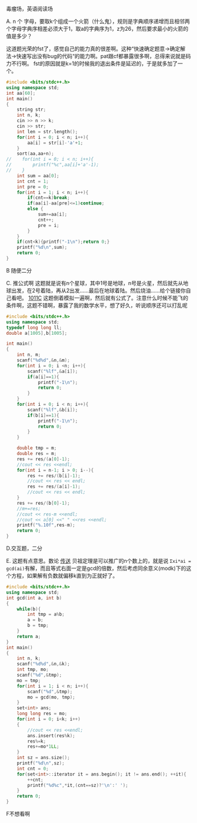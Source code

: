 毒瘤场，英语阅读场

A. n 个 字母，要取k个组成一个火箭（什么鬼），规则是字典顺序递增而且相邻两个字母字典序相差必须大于1，取a的字典序为1，z为26，然后要求最小的火箭的值是多少？

这道题光荣的fst了，感觉自己的能力真的很差啊。这种“快速确定题意->确定解法->快速写出没有bug的代码“的能力啊。pat跟cf都暴露很多啊，总得来说就是码力不行啊。
fst的原因就是k=1的时候我的退出条件是延迟的，于是就多加了一个。

``` cpp
#include <bits/stdc++.h>
using namespace std;
int aa[60];
int main()
{
    string str;
    int n, k;
    cin >> n >> k;
    cin >> str;
    int len = str.length();
    for(int i = 0; i < n; i++){
        aa[i] = str[i]-'a'+1;
    }
    sort(aa,aa+n);
//    for(int i = 0; i < n; i++){
//        printf("%c",aa[i]+'a'-1);
//    }
    int sum = aa[0];
    int cnt = 1;
    int pre = 0;
    for(int i = 1; i < n; i++){
        if(cnt==k)break;
        if(aa[i]-aa[pre]<=1)continue;
        else {
            sum+=aa[i];
            cnt++;
            pre = i;
        }
    }
    if(cnt<k){printf("-1\n");return 0;}
    printf("%d\n",sum);
    return 0;
}

```
B 随便二分

C. 推公式啊
这题就是说有n个星球，其中1号是地球，n号是火星，然后就先从地球出发，在2号着陆，再从2出发……最后在地球着陆。然后烧油……给个链接你自己看吧。
[1011C][1]
这题倒着模拟一遍啊，然后就有公式了。注意什么时候不能飞的条件啊，这题不错啊，暴露了我的数学水平，想了好久，听说顺序还可以打乱呢

``` cpp
#include <bits/stdc++.h>
using namespace std;
typedef long long ll;
double a[1005],b[1005];

int main()
{
    int n, m;
    scanf("%d%d",&n,&m);
    for(int i = 0; i <n; i++){
        scanf("%lf",&a[i]);
        if(a[i]==1){
            printf("-1\n");
            return 0;
        }
    }
    for(int i = 0; i < n; i++){
        scanf("%lf",&b[i]);
        if(b[i]==1){
            printf("-1\n");
            return 0;
        }
    }

    double tmp = m;
    double res = m;
    res += res/(a[0]-1);
    //cout << res <<endl;
    for(int i = n-1; i > 0; i--){
        res += res/(b[i]-1);
        //cout << res << endl;
        res += res/(a[i]-1);
        //cout << res << endl;
    }
    res += res/(b[0]-1);
    //m+=res;
    //cout << res-m <<endl;
    //cout << a[0] <<" " <<res <<endl;
    printf("%.10f",res-m);
    return 0;
}
```

D.交互题，二分

E. 这题有点意思。数论
[传送][2]
贝祖定理是可以推广的n个数上的，就是说 `Σxi*ai = gcd(ai)`有解，而且等式右面一定是gcd的倍数，然后考虑同余意义(modk)下的这个方程，如果解有负数就偏移k直到为正就好了。

``` cpp
#include <bits/stdc++.h>
using namespace std;
int gcd(int a, int b)
{
    while(b){
        int tmp = a%b;
        a = b;
        b = tmp;
    }
    return a;
}
int main()
{
    int n, k;
    scanf("%d%d",&n,&k);
    int tmp, mo;
    scanf("%d",&tmp);
    mo = tmp;
    for(int i = 1; i < n; i++){
        scanf("%d",&tmp);
        mo = gcd(mo, tmp);
    }
    set<int> ans;
    long long res = mo;
    for(int i = 0; i<k; i++)
    {
        //cout << res <<endl;
        ans.insert(res%k);
        res%=k;
        res+=mo*1LL;
    }
    int sz = ans.size();
    printf("%d\n",sz);
    int cnt = 0;
    for(set<int>::iterator it = ans.begin(); it != ans.end(); ++it){
        ++cnt;
        printf("%d%c",*it,(cnt==sz)?'\n':' ');
    }
    return 0;
}

```

F不想看啊



  [1]: http://codeforces.com/contest/1011/problem/C
  [2]: http://codeforces.com/contest/1011/problem/E